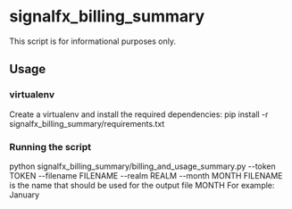 # signalfx_billing_summary
This script is for informational purposes only.
## Usage
### virtualenv
Create a virtualenv and install the required dependencies:
pip install -r signalfx_billing_summary/requirements.txt
### Running the script
python signalfx_billing_summary/billing_and_usage_summary.py --token TOKEN --filename FILENAME --realm REALM --month MONTH
FILENAME is the name that should be used for the output file
MONTH For example: January